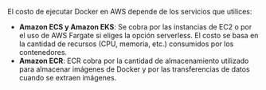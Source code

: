 El costo de ejecutar Docker en AWS depende de los servicios que utilices:

- **Amazon ECS y Amazon EKS**: Se cobra por las instancias de EC2 o por el uso de AWS Fargate si eliges la opción serverless. El costo se basa en la cantidad de recursos (CPU, memoria, etc.) consumidos por los contenedores.
- **Amazon ECR**: ECR cobra por la cantidad de almacenamiento utilizado para almacenar imágenes de Docker y por las transferencias de datos cuando se extraen imágenes.